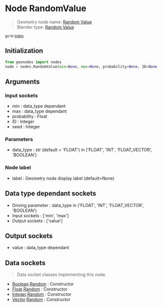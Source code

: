 
# Node RandomValue

> Geometry node name: [Random Value](https://docs.blender.org/manual/en/latest/modeling/geometry_nodes/material/random_value.html)<br>
  Blender type: [Random Value](https://docs.blender.org/api/current/bpy.types.FunctionNodeRandomValue.html)
  
<sub>go to [index](/docs/index.md)</sub>

## Initialization

```python
from geonodes import nodes
node = nodes.RandomValue(min=None, max=None, probability=None, ID=None, seed=None, data_type='FLOAT', label=None)
```



## Arguments


### Input sockets

- min : data_type dependant
- max : data_type dependant
- probability : Float
- ID : Integer
- seed : Integer

### Parameters

- data_type : str (default = 'FLOAT') in ('FLOAT', 'INT', 'FLOAT_VECTOR', 'BOOLEAN')

### Node label

- label : Geometry node display label (default=None)

## Data type dependant sockets

- Driving parameter : data_type in ('FLOAT', 'INT', 'FLOAT_VECTOR', 'BOOLEAN')
- Input sockets  : ['min', 'max']
- Output sockets : ['value']   
  
  

## Output sockets

- value : data_type dependant

## Data sockets

> Data socket classes implementing this node.
  
  
- [Boolean](/docs/sockets/Boolean.md).[Random](/docs/sockets/Boolean.md#random) : Constructor
- [Float](/docs/sockets/Float.md).[Random](/docs/sockets/Float.md#random) : Constructor
- [Integer](/docs/sockets/Integer.md).[Random](/docs/sockets/Integer.md#random) : Constructor
- [Vector](/docs/sockets/Vector.md).[Random](/docs/sockets/Vector.md#random) : Constructor
  
